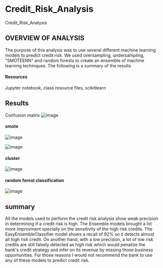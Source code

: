 # Credit_Risk_Analysis
Credit_Risk_Analysis
## OVERVIEW OF ANALYSIS
The purpose of this analysis was to use several different machine learning models to predict credit risk. We used oversampling, undersampling, "SMOTEENN" and random forests to create an ensemble of machine learning techinques. The following is a summary of the results
#### Resources
Jupyter notebook, class resource files, scikitlearn
## Results

Confusion matrix
![image](https://user-images.githubusercontent.com/100965117/180887099-00fbda1c-5a01-4e0d-9710-12589308abeb.png)

#### smote
![image](https://user-images.githubusercontent.com/100965117/180887240-18dd7af6-dde8-4fbb-b9cc-62c6346f627d.png)


![image](https://user-images.githubusercontent.com/100965117/180887269-1210c21a-f011-41a8-bde5-0e678e96c5bc.png)

#### cluster
![image](https://user-images.githubusercontent.com/100965117/180887303-e33e67af-c4dd-40fc-a0ee-fe0aa8fd180b.png)

#### random forest classification
![image](https://user-images.githubusercontent.com/100965117/180887803-8384e883-456f-4dd6-9568-99a83c66cf81.png)



## summary 
All the models used to perform the credit risk analysis show weak precision in determining if a credit risk is high.
The Ensemble models brought a lot more improvment specially on the sensitivity of the high risk credits.
The EasyEnsembleClassifier model shows a recall of 92% so it detects almost all high risk credit. On another hand, with a low precision, a lot of low risk credits are still falsely detected as high risk which would penalize the bank's credit strategy and infer on its revenue by missing those business opportunities.
For those reasons I would not recommend the bank to use any of these models to predict credit risk.
